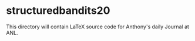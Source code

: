 # structuredbandits20

This directory will contain LaTeX source code for Anthony's daily Journal at ANL.